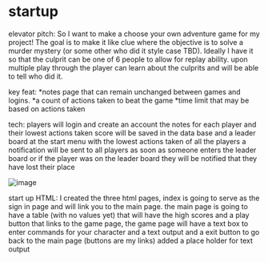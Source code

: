 # startup
elevator pitch:
So I want to make a choose your own adventure game for my project! The goal is to make it like clue where the objective is to solve a murder mystery (or some other who did it style case TBD). Ideally I have it so that the culprit can be one of 6 people to allow for replay ability. upon multiple play through the player can learn about the culprits and will be able to tell who did it.


key feat:
*notes page that can remain unchanged between games and logins.
*a count of actions taken to beat the game
*time limit that may be based on actions taken

tech: 
players will login and create an account 
the notes for each player and their lowest actions taken score will be saved in the data base 
and a leader board at the start menu with the lowest actions taken of all the players a notification will be sent to all players as soon as someone enters the leader board or if the player was on the leader board they will be notified that they have lost their place  

![image](https://github.com/pdporterman/startup/assets/144472299/75e72ba3-9ba2-4c05-878c-8aae4553a32b)


start up HTML: I created the three html pages, index is going to serve as the sign in page and will link you to the main page. the main page is going to have a table (with no values yet) that will have the high scores and a play button that links to the game page, the game page will have a text box to enter commands for your character and a text output and a exit button to go back to the main page (buttons are my links) added a place holder for text output